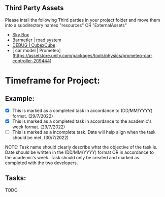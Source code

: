 


## Third Party Assets 

Please intall the following Third parties in your project folder and move them into a subdirectory named "resources" OR "ExternalAssets"

 - [Sky Box](https://assetstore.unity.com/packages/2d/textures-materials/sky/fantasy-skybox-free-18353)
 - [Barmetler | road system](https://assetstore.unity.com/packages/tools/level-design/road-system-192818)
 - [DEBUG | CubexCube](https://assetstore.unity.com/packages/3d/environments/urban/cubexcube-free-city-pack-i-199815)
 - [ car model | Prometeo] (https://assetstore.unity.com/packages/tools/physics/prometeo-car-controller-209444)

# Timeframe for Project:

## Example:
- [X] This is marked as a completed task in accordance to (DD/MM/YYYY) format. (29/7/2022)
- [X] This is marked as a completed task in accordance to the academic's week format. (29/7/2022)
- [ ] This is marked as a incomplete task. Date will help align when the task should be met. (30/7/2022)

NOTE: Task name should clearly describe what the objective of the task is. Date should be written in the (DD/MM/YYYY) format OR in accordance to the academic's week. Task should only be created and marked as completed with the two developers.

## Tasks:
 TODO
